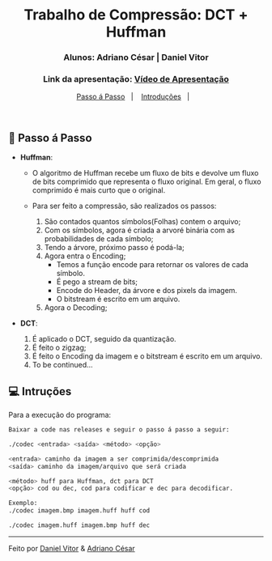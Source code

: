 <h1 align="center">
    Trabalho de Compressão: DCT + Huffman
</h1>

<h3 align="center">
  Alunos: Adriano César | Daniel Vitor
</h3>

<h3 align="center">
  Link da apresentação: <a href="https://drive.google.com/file/d/1v2q-kkKjV8UBcrlN9kea3_yhdBTq5JEL/view?usp=sharing">Vídeo de Apresentação</a>
</h3>

<p align="center">
  <a href="#rocket-passo-á-passo">Passo á Passo</a>&nbsp;&nbsp;&nbsp;|&nbsp;&nbsp;&nbsp;
  <a href="#-introçoes">Introduções</a>&nbsp;&nbsp;&nbsp;|&nbsp;&nbsp;&nbsp;
</p>

<br>

## :rocket: Passo á Passo

- **Huffman**:

  - O algoritmo de Huffman recebe um fluxo de bits e devolve um fluxo de bits comprimido que representa o fluxo original. Em geral, o fluxo comprimido é mais curto que o original.
  - Para ser feito a compressão, são realizados os passos:

    1. São contados quantos símbolos(Folhas) contem o arquivo;
    2. Com os símbolos, agora é criada a arvoré binária com as probabilidades de cada símbolo;
    3. Tendo a árvore, próximo passo é podá-la;
    4. Agora entra o Encoding;
       - Temos a função encode para retornar os valores de cada símbolo.
       - É pego a stream de bits;
       - Encode do Header, da árvore e dos pixels da imagem.
       - O bitstream é escrito em um arquivo.
    5. Agora o Decoding;

- **DCT**:
  1. É aplicado o DCT, seguido da quantização.
  2. É feito o zigzag;
  3. É feito o Encoding da imagem e o bitstream é escrito em um arquivo.
  4. To be continued...

## 💻 Intruções

Para a execução do programa:

```bash
Baixar a code nas releases e seguir o passo á passo a seguir:

./codec <entrada> <saída> <método> <opção> 

<entrada> caminho da imagem a ser comprimida/descomprimida
<saída> caminho da imagem/arquivo que será criada

<método> huff para Huffman, dct para DCT
<opção> cod ou dec, cod para codificar e dec para decodificar. 

Exemplo: 
./codec imagem.bmp imagem.huff huff cod 

./codec imagem.huff imagem.bmp huff dec 
```

---

Feito por [Daniel Vitor](https://github.com/danielVFS) & [Adriano César](https://github.com/znehAC)

